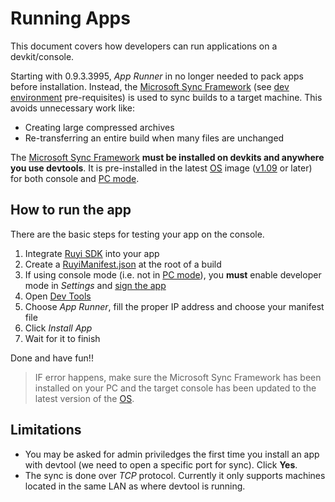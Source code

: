 # Running Apps

This document covers how developers can run applications on a devkit/console.

Starting with 0.9.3.3995, *App Runner* in no longer needed to pack apps before installation.  Instead, the [Microsoft Sync Framework](https://msdn.microsoft.com/en-us/library/mt763482.aspx?f=255&MSPPError=-2147217396) (see [dev environment](dev_onboarding.md) pre-requisites) is used to sync builds to a target machine.  This avoids unnecessary work like:  
- Creating large compressed archives
- Re-transferring an entire build when many files are unchanged

The [Microsoft Sync Framework](dev_onboarding.md) __must be installed on devkits and anywhere you use devtools__.  It is pre-installed in the latest [OS](os.md) image ([v1.09]() or later) for both console and [PC mode](pc_mode.md).

## How to run the app
There are the basic steps for testing your app on the console.  
1. Integrate [Ruyi SDK](sdk.md) into your app
1. Create a [RuyiManifest.json](app_metadata.md) at the root of a build
1. If using console mode (i.e. not in [PC mode](pc_mode.md)), you __must__ enable developer mode in _Settings_ and [sign the app](devtool.md#sign-tool)
1. Open [Dev Tools](devtool.md)
1. Choose _App Runner_, fill the proper IP address and choose your manifest file
1. Click _Install App_ 
1. Wait for it to finish

Done and have fun!!
 > IF error happens, make sure the Microsoft Sync Framework has been installed on your PC and the target console has been updated to the latest version of the [OS](os.md).

## Limitations
- You may be asked for admin priviledges the first time you install an app with devtool (we need to open a specific port for sync).  Click __Yes__.
- The sync is done over _TCP_ protocol.  Currently it only supports machines located in the same LAN as where devtool is running.

